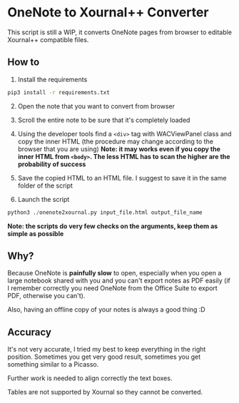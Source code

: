 # OneNote to Xournal++ Converter

This script is still a WIP, it converts OneNote pages from browser to editable Xournal++ compatible files.

## How to

1) Install the requirements
```Bash
pip3 install -r requirements.txt
```

2) Open the note that you want to convert from browser

3) Scroll the entire note to be sure that it's completely loaded

4) Using the developer tools find a `<div>` tag with WACViewPanel class and copy the inner HTML (the procedure may change according to the browser that you are using)
**Note: it may works even if you copy the inner HTML from `<body>`. The less HTML has to scan the higher are the probability of success**

5) Save the copied HTML to an HTML file. I suggest to save it in the same folder of the script

6) Launch the script
```Python
python3 ./onenote2xournal.py input_file.html output_file_name
```
**Note: the scripts do very few checks on the arguments, keep them as simple as possible**

## Why?
Because OneNote is **painfully slow** to open, especially when you open a large notebook shared with you and you can't export notes as PDF easily (if I remember correctly you need OneNote from the Office Suite to export PDF, otherwise you can't).

Also, having an offline copy of your notes is always a good thing :D

## Accuracy
It's not very accurate, I tried my best to keep everything in the right position. Sometimes you get very good result, sometimes you get something similar to a Picasso.

Further work is needed to align correctly the text boxes.

Tables are not supported by Xournal so they cannot be converted.

